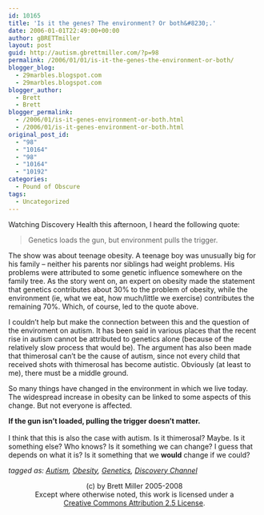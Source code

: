 ```yaml
---
id: 10165
title: 'Is it the genes? The environment? Or both&#8230;.'
date: 2006-01-01T22:49:00+00:00
author: gBRETTmiller
layout: post
guid: http://autism.gbrettmiller.com/?p=98
permalink: /2006/01/01/is-it-the-genes-the-environment-or-both/
blogger_blog:
  - 29marbles.blogspot.com
  - 29marbles.blogspot.com
blogger_author:
  - Brett
  - Brett
blogger_permalink:
  - /2006/01/is-it-genes-environment-or-both.html
  - /2006/01/is-it-genes-environment-or-both.html
original_post_id:
  - "98"
  - "10164"
  - "98"
  - "10164"
  - "10192"
categories:
  - Pound of Obscure
tags:
  - Uncategorized
---
```

Watching Discovery Health this afternoon, I heard the following quote:

> Genetics loads the gun, but environment pulls the trigger.

The show was about teenage obesity. A teenage boy was unusually big for his family &#8211; neither his parents nor siblings had weight problems. His problems were attributed to some genetic influence somewhere on the family tree. As the story went on, an expert on obesity made the statement that genetics contributes about 30% to the problem of obesity, while the environment (ie, what we eat, how much/little we exercise) contributes the remaining 70%. Which, of course, led to the quote above.

I couldn&#8217;t help but make the connection between this and the question of the enviroment on autism. It has been said in various places that the recent rise in autism cannot be attributed to genetics alone (because of the relatively slow process that would be). The argument has also been made that thimerosal can&#8217;t be the cause of autism, since not every child that received shots with thimerosal has become autistic. Obviously (at least to me), there must be a middle ground. 

So many things have changed in the environment in which we live today. The widespread increase in obesity can be linked to some aspects of this change. But not everyone is affected. 

<span style="font-weight:bold;">If the gun isn&#8217;t loaded, pulling the trigger doesn&#8217;t matter.<br /></span>  
I think that this is also the case with autism. Is it thimerosal? Maybe. Is it something else? Who knows? Is it something we can change? I guess that depends on what it is? Is it something that we **would** change if we could? 

_tagged as: <a href="http://technorati.com/tag/autism" rel="tag">Autism</a>, <a href="http://technorati.com/tag/obesity" rel="tag">Obesity</a>, <a href="http://technorati.com/tag/genetics" rel="tag">Genetics</a>, <a href="http://technorati.com/tag/discovery+channel" rel="tag">Discovery Channel</a>_

<div class="blogger-post-footer">
  <p align="center">
    (c) by Brett Miller 2005-2008<br /> Except where otherwise noted, this work is licensed under a<br /> <a href="http://creativecommons.org/licenses/by/2.5/" rel="license">Creative Commons Attribution 2.5 License</a>.
  </p>
</div>